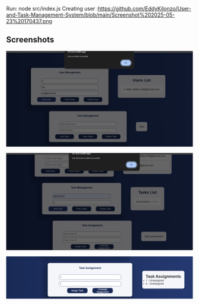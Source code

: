 
Run: node src/index.js
Creating user :https://github.com/EddyKilonzo/User-and-Task-Management-System/blob/main/Screenshot%202025-05-23%20170437.png

## Screenshots

![Screenshot 1](./src/screenshot/Screenshot%202025-05-23%20170437.png)

![Screenshot 2](./src/screenshot/Screenshot%202025-05-23%20170504.png)

![Screenshot 3](./src/screenshot/Screenshot%202025-05-23%20170537.png)